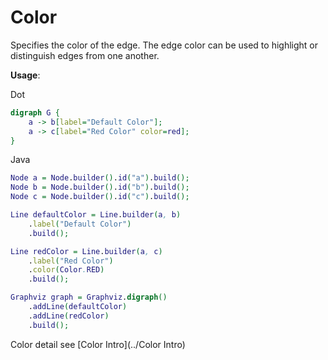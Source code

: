 # Color

Specifies the color of the edge. The edge color can be used to highlight or distinguish edges from one another.

**Usage**:

Dot

```dot
digraph G {
    a -> b[label="Default Color"];
    a -> c[label="Red Color" color=red];
}
```

Java

```dot
Node a = Node.builder().id("a").build();
Node b = Node.builder().id("b").build();
Node c = Node.builder().id("c").build();

Line defaultColor = Line.builder(a, b)
    .label("Default Color")
    .build();

Line redColor = Line.builder(a, c)
    .label("Red Color")
    .color(Color.RED)
    .build();

Graphviz graph = Graphviz.digraph()
    .addLine(defaultColor)
    .addLine(redColor)
    .build();
```

Color detail see [Color Intro](../Color Intro)